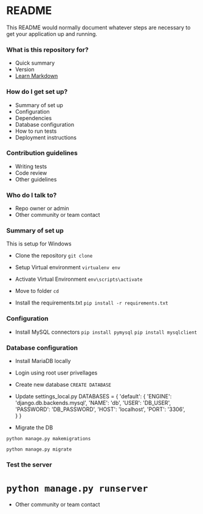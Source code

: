 # README #

This README would normally document whatever steps are necessary to get your application up and running.

### What is this repository for? ###

* Quick summary
* Version
* [Learn Markdown](https://bitbucket.org/tutorials/markdowndemo)

### How do I get set up? ###


* Summary of set up
* Configuration
* Dependencies
* Database configuration
* How to run tests
* Deployment instructions

### Contribution guidelines ###

* Writing tests
* Code review
* Other guidelines

### Who do I talk to? ###

* Repo owner or admin
* Other community or team contact

### Summary of set up

This is setup for Windows

* Clone the repository 
`git clone `

* Setup Virtual environment
`virtualenv env`

* Activate Virtual Environment
`env\scripts\activate`

* Move to  folder
`cd `

* Install the requirements.txt
`pip install -r requirements.txt`

### Configuration

* Install MySQL connectors 
`pip install pymysql`
`pip install mysqlclient`

### Database configuration

* Install MariaDB locally

* Login using root user privellages

* Create new database
`CREATE DATABASE `

* Update settings_local.py
DATABASES = {
    'default': {
        'ENGINE': 'django.db.backends.mysql',
        'NAME': 'db',
        'USER': 'DB_USER',
        'PASSWORD': 'DB_PASSWORD',
        'HOST': 'localhost', 
        'PORT': '3306',   
    }
}

* Migrate the DB

`python manage.py makemigrations`

`python manage.py migrate`


### Test the server

`python manage.py runserver`
=======
* Other community or team contact